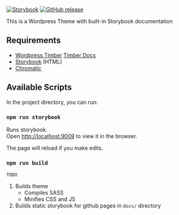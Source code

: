 [![Storybook](https://img.shields.io/badge/-storybook-success)](https://donald-knieriem-temple.github.io/theme-twenty/?path=/story/welcome--to-storybook) [![GitHub release](https://img.shields.io/github/package-json/v/donald-knieriem-temple/theme-twenty)](https://GitHub.com/donald-knieriem-temple/theme-twenty/releases/)

This is a Wordpress Theme with built-in Storybook documentation

## Requirements

- [Wordpress Timber](https://www.upstatement.com/timber/) [Timber Docs](https://timber.github.io/docs/)
- [Storybook](https://storybook.js.org/) (HTML)
- [Chromatic](https://www.chromatic.com/)

## Available Scripts

In the project directory, you can run:

### `npm run storybook`

Runs storybook.<br />
Open [http://localhost:9009](http://localhost:9009) to view it in the browser.

The page will reload if you make edits.


### `npm run build`

`TODO`

1. Builds theme
	* Compiles SASS
	* Minifies CSS and JS
2. Builds static storybook for github pages in `docs/` directory
